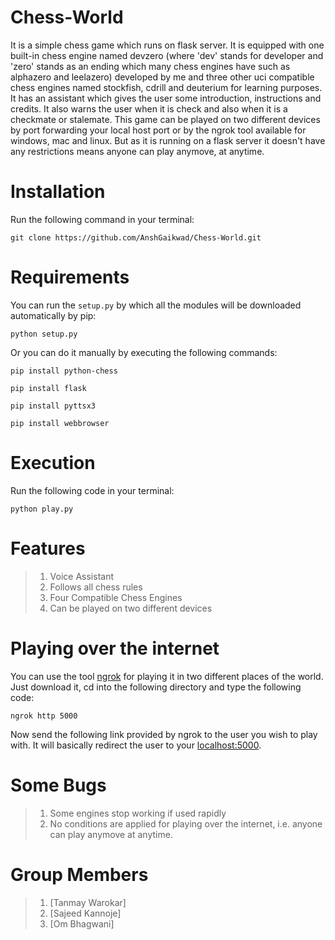 # Chess-World
It is a simple chess game which runs on flask server. It is equipped with one built-in chess engine named devzero (where 'dev' stands for developer and 'zero' stands as an ending which many chess engines have such as alphazero and leelazero)  developed by me and three other uci compatible chess engines named stockfish, cdrill and deuterium for learning purposes. It has an assistant which gives the user some introduction, instructions and credits. It also warns the user when it is check and also when it is a checkmate or stalemate. This game can be played on two different devices by port forwarding your local host port or by the ngrok tool available for windows, mac and linux. But as it is running on a flask server it doesn't have any restrictions means anyone can play anymove, at anytime.
# Installation
Run the following command in your terminal:
```
git clone https://github.com/AnshGaikwad/Chess-World.git
```
# Requirements
You can run the `setup.py` by which all the modules will be downloaded automatically by pip:
```
python setup.py
```
Or you can do it manually by executing the following commands:
```
pip install python-chess
```
```
pip install flask
```
```
pip install pyttsx3
```
```
pip install webbrowser
```
# Execution
Run the following code in your terminal:
```
python play.py
```
# Features
> 1. Voice Assistant
> 2. Follows all chess rules
> 3. Four Compatible Chess Engines
> 4. Can be played on two different devices
# Playing over the internet
You can use the tool [ngrok](https://ngrok.com/download) for playing it in two different places of the world. Just download it, cd into the following directory and type the following code:
```
ngrok http 5000
```
Now send the following link provided by ngrok to the user you wish to play with. It will basically redirect the user to your [localhost:5000](http://127.0.0.1:5000).
# Some Bugs
> 1. Some engines stop working if used rapidly
> 2. No conditions are applied for playing over the internet, i.e. anyone can play anymove at anytime.
# Group Members
> 1. [Tanmay Warokar]
> 2. [Sajeed Kannoje]
> 3. [Om Bhagwani]
